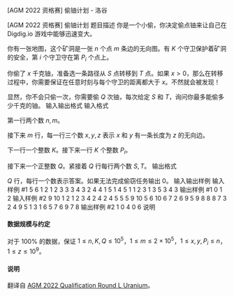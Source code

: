 



[AGM 2022 资格赛] 偷铀计划 - 洛谷














[AGM 2022 资格赛] 偷铀计划
题目描述
你是一个小偷，你决定偷点铀来让自己在 Digdig.io 游戏中能够迅速变大。

你有一张地图，这个矿洞是一张 $n$ 个点 $m$ 条边的无向图。有 $K$ 个守卫保护着矿洞的安全，第 $i$ 个守卫守在第 $P_i$ 个点上。

你偷了 $x$ 千克铀，准备选一条路径从 $S$ 点转移到 $T$ 点。如果 $x>0$，那么在转移过程中，你需要保证在任意时刻与每个守卫的距离都大于 $x$。不然就会被发现！

显然，你不会只偷一次，你需要偷 $Q$ 次铀，每次给定 $S$ 和 $T$，询问你最多能偷多少千克的铀。
输入输出格式
输入格式

第一行两个数 $n,m$。

接下来 $m$ 行，每一行三个数 $x,y,z$ 表示 $x$ 和 $y$ 有一条长度为 $z$ 的无向边。

下一行一个整数 $K$。接下来一行 $K$ 个整数 $P_i$。

接下来一个正整数 $Q$。紧接着 $Q$ 行每行两个数 $S,T$。
输出格式

$Q$ 行，每行一个数表示答案。如果无法完成偷窃任务输出 $0$。
输入输出样例
输入样例 #1
5 6
1 2 1
2 3 3
3 4 3
2 4 4
1 5 1
4 5 1
1
2
3
1 3
5 3
4 3
输出样例 #1
0
1
2
输入样例 #2
9 10
1 2 1
2 3 4
2 4 2
4 5 5
5 9 10
5 6 10
6 7 2
6 9 5
9 8 8
8 7 3
2
4 9
5
1 3
1 6
5 7
6 9
7 8
输出样例 #2
1
0
4
0
6
说明
#### 数据规模与约定

对于 $100\%$ 的数据，保证 $1\leq n,K,Q\leq 10^5$，$1\leq m\leq 2\times 10^5$，$1\leq x,y,P_i\leq n$，$1\leq z\leq 10^9$。
#### 说明

翻译自 [AGM 2022 Qualification Round L Uranium](https://judge.agm-contest.com/public/problems/13/text)。






